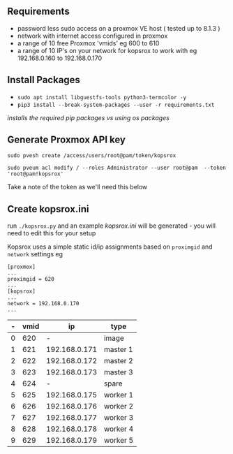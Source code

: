 ## Requirements

- password less sudo access on a proxmox VE host  ( tested up to 8.1.3 ) 
- network with internet access configured in proxmox
- a range of 10 free Proxmox 'vmids' eg 600 to 610
- a range of 10 IP's on your network for kopsrox to work with eg 192.168.0.160 to 192.168.0.170

## Install Packages

- `sudo apt install libguestfs-tools python3-termcolor -y`
- `pip3 install --break-system-packages --user -r requirements.txt`

_installs the required pip packages vs using os packages_

## Generate Proxmox API key

`sudo pvesh create /access/users/root@pam/token/kopsrox`

`sudo pveum acl modify / --roles Administrator --user root@pam  --token 'root@pam!kopsrox'`

Take a note of the token as we'll need this below

## Create kopsrox.ini

run `./kopsrox.py` and an example _kopsrox.ini_ will be generated - you will need to edit this for your setup

Kopsrox uses a simple static id/ip assignments based on `proximgid` and `network` settings eg 

```
[proxmox]
...
proximgid = 620
...
[kopsrox]
...
network = 192.168.0.170
...
```

|-|vmid|ip|type|
|--|--|--|--|
|0|620|-|image|
|1|621|192.168.0.171|master 1|
|2|622|192.168.0.172|master 2|
|3|623|192.168.0.173|master 3|
|4|624|-|spare|
|5|625|192.168.0.175|worker 1|
|6|626|192.168.0.176|worker 2|
|7|627|192.168.0.177|worker 3|
|8|628|192.168.0.178|worker 4|
|9|629|192.168.0.179|worker 5|
